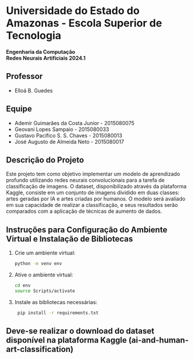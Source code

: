 # Universidade do Estado do Amazonas - Escola Superior de Tecnologia

**Engenharia da Computação**  
**Redes Neurais Artificiais 2024.1**  

## Professor

- Elloá B. Guedes

## Equipe

- Ademir Guimarães da Costa Junior - 2015080075
- Geovani Lopes Sampaio - 2015080033
- Gustavo Pacífico S. S. Chaves - 2015080013
- José Augusto de Almeida Neto - 2015080017

## Descrição do Projeto

Este projeto tem como objetivo implementar um modelo de aprendizado profundo utilizando redes neurais convolucionais para a tarefa de classificação de imagens. O dataset, disponibilizado através da plataforma Kaggle, consiste em um conjunto de imagens dividido em duas classes: artes geradas por IA e artes criadas por humanos. O modelo será avaliado em sua capacidade de realizar a classificação, e seus resultados serão comparados com a aplicação de técnicas de aumento de dados.

## Instruções para Configuração do Ambiente Virtual e Instalação de Bibliotecas

1. Crie um ambiente virtual:

   ```sh
   python -m venv env
   ```

2. Ative o ambiente virtual:

   ```sh
   cd env
   source Scripts/activate
   ```

3. Instale as bibliotecas necessárias:

   ```sh
    pip install -r requirements.txt
   ```

## Deve-se realizar o download do dataset disponível na plataforma Kaggle (ai-and-human-art-classification)
